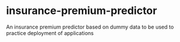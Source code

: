 # insurance-premium-predictor
An insurance premium predictor based on dummy data to be used to practice deployment of applications

